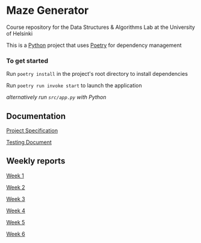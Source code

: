# Maze Generator

Course repository for the Data Structures & Algorithms Lab at the University of Helsinki

This is a [Python](https://www.python.org/) project that uses [Poetry](https://python-poetry.org/) for dependency management

### To get started

Run `poetry install` in the project's root directory to install dependencies

Run `poetry run invoke start` to launch the application

_alternatively run `src/app.py` with Python_

## Documentation

[Project Specification](https://github.com/joonas-a/tiralabra/blob/main/docs/project_specification.md)

[Testing Document](https://github.com/joonas-a/tiralabra/blob/main/docs/testing_document.md)

## Weekly reports

[Week 1](https://github.com/joonas-a/tiralabra/blob/main/docs/reports/week1.md)

[Week 2](https://github.com/joonas-a/tiralabra/blob/main/docs/reports/week2.md)

[Week 3](https://github.com/joonas-a/tiralabra/blob/main/docs/reports/week3.md)

[Week 4](https://github.com/joonas-a/tiralabra/blob/main/docs/reports/week4.md)

[Week 5](https://github.com/joonas-a/tiralabra/blob/main/docs/reports/week5.md)

[Week 6](https://github.com/joonas-a/tiralabra/blob/main/docs/reports/week6.md)
